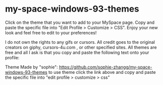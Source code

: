 # my-space-windows-93-themes
Click on the theme that you want to add to your MySpace page. Copy and paste the specific file into "Edit Profile > Customize > CSS". Enjoy your new look and feel free to edit to your preferences!

I do not own the rights to any gifs or cursors. All credit goes to the original creators on giphy, cursors-4u.com , or other specified sites. All themes are free and all I ask is that you copy and paste the following text onto your profile:

Theme Made by "sophie": https://github.com/sophie-zhangg/my-space-windows-93-themes
to use theme click the link above and copy and paste the specific file into "edit profile > customize > css"
